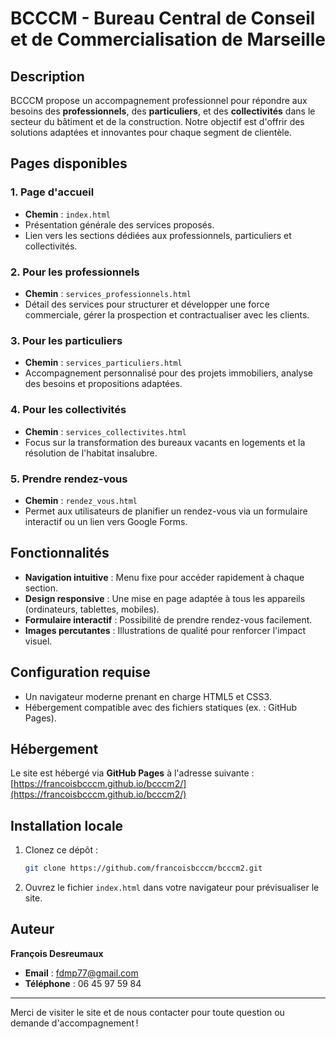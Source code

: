 # BCCCM - Bureau Central de Conseil et de Commercialisation de Marseille

## Description
BCCCM propose un accompagnement professionnel pour répondre aux besoins des **professionnels**, des **particuliers**, et des **collectivités** dans le secteur du bâtiment et de la construction. Notre objectif est d'offrir des solutions adaptées et innovantes pour chaque segment de clientèle.

## Pages disponibles

### 1. **Page d'accueil**
   - **Chemin** : `index.html`
   - Présentation générale des services proposés.
   - Lien vers les sections dédiées aux professionnels, particuliers et collectivités.

### 2. **Pour les professionnels**
   - **Chemin** : `services_professionnels.html`
   - Détail des services pour structurer et développer une force commerciale, gérer la prospection et contractualiser avec les clients.

### 3. **Pour les particuliers**
   - **Chemin** : `services_particuliers.html`
   - Accompagnement personnalisé pour des projets immobiliers, analyse des besoins et propositions adaptées.

### 4. **Pour les collectivités**
   - **Chemin** : `services_collectivites.html`
   - Focus sur la transformation des bureaux vacants en logements et la résolution de l'habitat insalubre.

### 5. **Prendre rendez-vous**
   - **Chemin** : `rendez_vous.html`
   - Permet aux utilisateurs de planifier un rendez-vous via un formulaire interactif ou un lien vers Google Forms.

## Fonctionnalités
- **Navigation intuitive** : Menu fixe pour accéder rapidement à chaque section.
- **Design responsive** : Une mise en page adaptée à tous les appareils (ordinateurs, tablettes, mobiles).
- **Formulaire interactif** : Possibilité de prendre rendez-vous facilement.
- **Images percutantes** : Illustrations de qualité pour renforcer l'impact visuel.

## Configuration requise
- Un navigateur moderne prenant en charge HTML5 et CSS3.
- Hébergement compatible avec des fichiers statiques (ex. : GitHub Pages).

## Hébergement
Le site est hébergé via **GitHub Pages** à l'adresse suivante :
[https://francoisbcccm.github.io/bcccm2/](https://francoisbcccm.github.io/bcccm2/)

## Installation locale
1. Clonez ce dépôt :
   ```bash
   git clone https://github.com/francoisbcccm/bcccm2.git
   ```
2. Ouvrez le fichier `index.html` dans votre navigateur pour prévisualiser le site.

## Auteur
**François Desreumaux**
- **Email** : fdmp77@gmail.com
- **Téléphone** : 06 45 97 59 84

---

Merci de visiter le site et de nous contacter pour toute question ou demande d'accompagnement !
